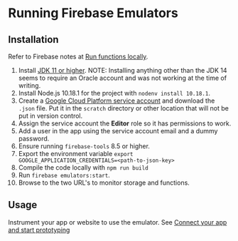 # Running Firebase Emulators

## Installation

Refer to Firebase notes at [Run functions locally](https://firebase.google.com/docs/functions/local-emulator).

1. Install [JDK 11 or higher](https://www.oracle.com/java/technologies/javase/jdk14-archive-downloads.html).  NOTE: Installing anything other than the JDK 14 seems to require an Oracle account and was not working at the time of writing.
2. Install Node.js 10.18.1 for the project with `nodenv install 10.18.1`.
3. Create a [Google Cloud Platform service account](https://console.cloud.google.com/iam-admin/serviceaccounts) and download the `.json` file. Put it in the `scratch` directory or other location that will not be put in version control.
4. Assign the service account the **Editor** role so it has permissions to work.
5. Add a user in the app using the service account email and a dummy password.
6. Ensure running `firebase-tools` 8.5 or higher.
7. Export the environment variable `export GOOGLE_APPLICATION_CREDENTIALS=<path-to-json-key>`
8. Compile the code locally with `npm run build`
9. Run `firebase emulators:start`.
10. Browse to the two URL's to monitor storage and functions.

## Usage

Instrument your app or website to use the emulator. See [Connect your app and start prototyping](https://firebase.google.com/docs/emulator-suite/connect_and_prototype)
